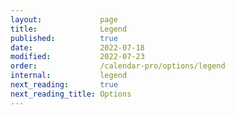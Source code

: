 ```yaml
---
layout:             page
title:              Legend
published:          true
date:               2022-07-18
modified:           2022-07-23
order:              /calendar-pro/options/legend
internal:           legend
next_reading:       true
next_reading_title: Options
---
```


